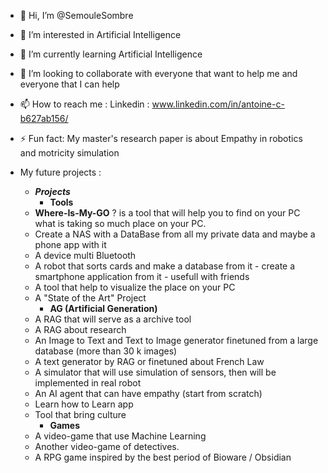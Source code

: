 - 👋 Hi, I’m @SemouleSombre
- 👀 I’m interested in Artificial Intelligence
- 🌱 I’m currently learning Artificial Intelligence
- 💞️ I’m looking to collaborate with everyone that want to help me and everyone that I can help
- 📫 How to reach me : Linkedin : www.linkedin.com/in/antoine-c-b627ab156/
- ⚡ Fun fact: My master's research paper is about Empathy in robotics and motricity simulation

- My future projects :
  	- ***Projects***
		- **Tools**
   	- **Where-Is-My-GO** ? is a tool that will help you to find on your PC what is taking so much place on your PC.
  	- Create a NAS with a DataBase from all my private data and maybe a phone app with it
  	- A device multi Bluetooth
  	- A robot that sorts cards and make a database from it - create a smartphone application from it - usefull with friends
  	- A tool that help to visualize the place on your PC
  	- A "State of the Art" Project
  		- **AG (Artificial Generation)**
  	- A RAG that will serve as a archive tool
  	- A RAG about research
  	- An Image to Text and Text to Image generator finetuned from a large database (more than 30 k images)
  	- A text generator by RAG or finetuned about French Law
  	- A simulator that will use simulation of sensors, then will be implemented in real robot
  	- An AI agent that can have empathy (start from scratch)
  	- Learn how to Learn app
  	- Tool that bring culture 
  		- **Games**
  	- A video-game that use Machine Learning
  	- Another video-game of detectives.
  	- A RPG game inspired by the best period of Bioware / Obsidian



<!---
SemouleSombre/SemouleSombre is a ✨ special ✨ repository because its `README.md` (this file) appears on your GitHub profile.
You can click the Preview link to take a look at your changes.
--->
